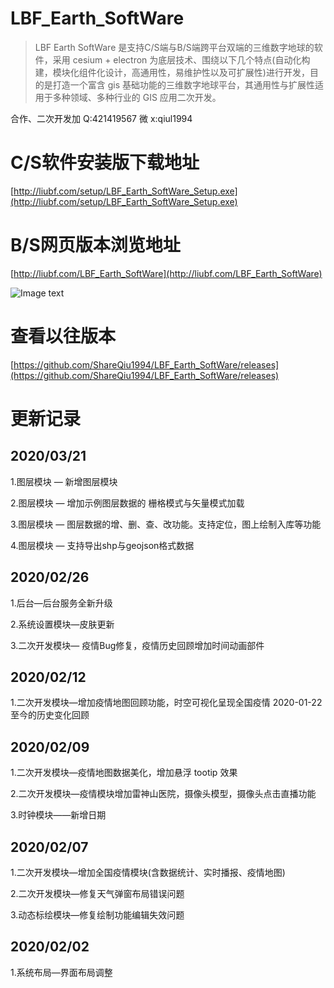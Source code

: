 # LBF_Earth_SoftWare

> LBF Earth SoftWare 是支持C/S端与B/S端跨平台双端的三维数字地球的软件，采用 cesium + electron 为底层技术、围绕以下几个特点(自动化构建，模块化组件化设计，高通用性，易维护性以及可扩展性)进行开发，目的是打造一个富含 gis 基础功能的三维数字地球平台，其通用性与扩展性适用于多种领域、多种行业的 GIS 应用二次开发。

合作、二次开发加 Q:421419567 微 x:qiul1994

# C/S软件安装版下载地址

[http://liubf.com/setup/LBF_Earth_SoftWare_Setup.exe](http://liubf.com/setup/LBF_Earth_SoftWare_Setup.exe)<br/>

# B/S网页版本浏览地址

[http://liubf.com/LBF_Earth_SoftWare](http://liubf.com/LBF_Earth_SoftWare)<br/>

![Image text](http://liubf.com/wp-content/uploads/2020/02/IMOSCKQBS7J_ICJ_S3N.jpg)<br/>

# 查看以往版本

[https://github.com/ShareQiu1994/LBF_Earth_SoftWare/releases](https://github.com/ShareQiu1994/LBF_Earth_SoftWare/releases)<br/>

# 更新记录

## 2020/03/21

1.图层模块 — 新增图层模块

2.图层模块 — 增加示例图层数据的 栅格模式与矢量模式加载

3.图层模块 — 图层数据的增、删、查、改功能。支持定位，图上绘制入库等功能

4.图层模块 — 支持导出shp与geojson格式数据

## 2020/02/26

1.后台—后台服务全新升级

2.系统设置模块—皮肤更新

3.二次开发模块— 疫情Bug修复，疫情历史回顾增加时间动画部件

## 2020/02/12

1.二次开发模块—增加疫情地图回顾功能，时空可视化呈现全国疫情 2020-01-22 至今的历史变化回顾

## 2020/02/09

1.二次开发模块—疫情地图数据美化，增加悬浮 tootip 效果

2.二次开发模块—疫情模块增加雷神山医院，摄像头模型，摄像头点击直播功能

3.时钟模块——新增日期

## 2020/02/07

1.二次开发模块—增加全国疫情模块(含数据统计、实时播报、疫情地图)

2.二次开发模块—修复天气弹窗布局错误问题

3.动态标绘模块—修复绘制功能编辑失效问题

## 2020/02/02

1.系统布局—界面布局调整
